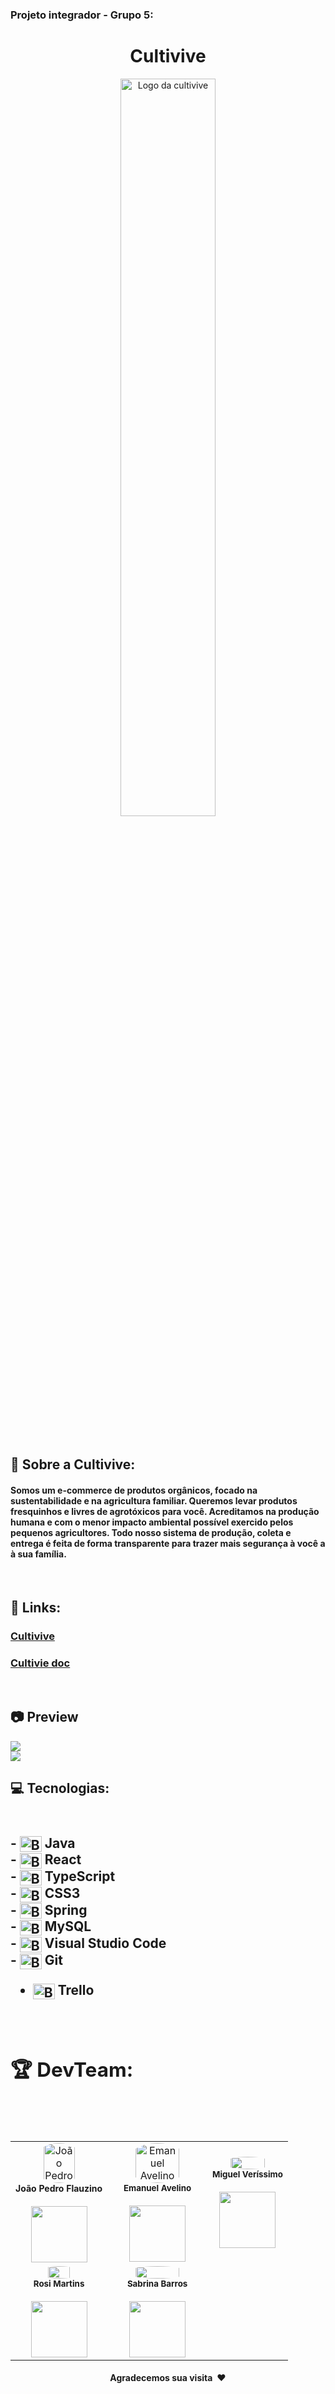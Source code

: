 <h3 align="left">
    Projeto integrador - Grupo 5:
</h3>


<h1 align= "center" >
    Cultivive
</h1>



<p align="center">
<img align="center" src="https://i.imgur.com/NKMAYcn.png" style="width: 55%;" alt="Logo da cultivive">
</p>


<br>

<h2>🎇 Sobre a Cultivive:</h2>
<h4>Somos um e-commerce de produtos orgânicos, focado na sustentabilidade e na agricultura familiar. Queremos levar produtos fresquinhos e livres de agrotóxicos para você. Acreditamos na produção humana e com o menor impacto ambiental possível exercido pelos pequenos agricultores. Todo nosso sistema de produção, coleta e entrega é feita de forma transparente para trazer mais segurança à você a à sua família.
</h4>

<br>

<h2>🔗 Links:</h2>


<h3> <a href="https://cultivive.netlify.app/">Cultivive</a></h3>

<h3> <a href="https://drive.google.com/file/d/1w7-4hqc2FAXPxnDJL3u5WseWY-NDrP8n/view?usp=sharing/">Cultivie doc</a></h3>

<br>



<h2>📷 Preview</h2>

<img src="https://i.imgur.com/A6P3sWH.png">

<br>
<img src="https://i.imgur.com/WSt4ymt.png">
<br>

<h2>💻 Tecnologias: <h2>
<br>
<table align="center" style=" width: 60%" >
 - <img align="center" alt="Biell-Java" height="25" width="35" src="https://cdn.jsdelivr.net/gh/devicons/devicon/icons/java/java-plain.svg"/> Java
    <br>
- <img align="center" alt="Biell-React" height="25" width="35" src="https://cdn.jsdelivr.net/gh/devicons/devicon/icons/react/react-original.svg"/> React
    <br>
- <img align="center" alt="Biell-TypeScript" height="25" width="35" src="https://cdn.jsdelivr.net/gh/devicons/devicon/icons/typescript/typescript-original.svg"/> TypeScript
    <br>
- <img align="center" alt="Biell-CSS3" height="25" width="35" src="https://cdn.jsdelivr.net/gh/devicons/devicon/icons/css3/css3-original.svg"/> CSS3
    <br>
- <img align="center" alt="Biell-Spring" height="25" width="35" src="https://cdn.jsdelivr.net/gh/devicons/devicon/icons/spring/spring-original.svg" /> Spring
    <br>
- <img align="center" alt="Biell-MySQL" height="25" width="35" src="https://cdn.jsdelivr.net/gh/devicons/devicon/icons/mysql/mysql-original-wordmark.svg"/> MySQL
    <br>
- <img align="center" alt="Biell-Vscode" height="25" width="35" src="https://cdn.jsdelivr.net/gh/devicons/devicon/icons/vscode/vscode-original.svg"/> Visual Studio Code
    <br>
- <img align="center" alt="Biell-Git" height="25" width="35" src="https://cdn.jsdelivr.net/gh/devicons/devicon/icons/git/git-original.svg"/> Git
    <br>
  
- <img align="center" alt="Biell-Trello" height="25" width="35" src="https://cdn.jsdelivr.net/gh/devicons/devicon/icons/trello/trello-plain.svg"/> Trello


<br>


<h2>🏆 DevTeam: </h2>

<br>

<table>
  <tr>
  <td align="center"><img style="width: 60%; border-radius: 50%" 
  src="https://i.imgur.com/RUNyVED.jpg"
   alt="João Pedro"/><br /><sub style="font-size: 14px"><b>João Pedro Flauzino </b></sub><br /> 
  <a href="https://www.linkedin.com/in/jo%C3%A3o-pedro-flauzino-nascimento-4a931b232/" alt="Linkedin">
  <br>
<img src="https://img.shields.io/badge/-Linkedin-1C1C1C?style=for-the-badge&logo=Linkedin&logoColor=00FFFF&link=https://www.linkedin.com/in/jo%C3%A3o-pedro-flauzino-nascimento-4a931b232/" style= "width:90px;"/>
  </a>


  <td align="center"><img style="width: 70%; border-radius: 50%"
  src="https://i.imgur.com/15EiNyJ.png"
  alt="Emanuel Avelino"/><br /><sub><b>Emanuel Avelino</b></sub></a><br /> 
  <a href="https://www.linkedin.com/in/emanuel-avelino-418873227/" alt="Linkedin">
  <br>
<img src="https://img.shields.io/badge/-Linkedin-1C1C1C?style=for-the-badge&logo=Linkedin&logoColor=00FFFF&link=https://www.linkedin.com/in/emanuel-avelino-418873227/"  style= "width:90px;"/>
  </a>

  <td align="center"><img style="width: 70%; border-radius: 50%"
  src="https://i.imgur.com/kHxHt7i.jpg"
  alt=""/><br /><sub><b>Miguel Veríssimo</b></sub></a><br />
  <a href="https://www.linkedin.com/in/miguel-verissimo/" alt="Linkedin">
  <br>
<img src="https://img.shields.io/badge/-Linkedin-1C1C1C?style=for-the-badge&logo=Linkedin&logoColor=00FFFF&link=https://www.linkedin.com/in/miguel-verissimo/" style= "width:90px;"/>
  </a>
  </tr>
  <tr>
  <td align="center"><img style="width: 50%; border-radius: 50%"
  src="https://i.imgur.com/OkVZAVD.jpg"  alt=""/><br /><sub><b>Rosi Martins</b></sub></a><br />
   <a href="https://www.linkedin.com/in/rosi-martins-379482139/" alt="Linkedin">
  <br>
  <img src="https://img.shields.io/badge/-Linkedin-1C1C1C?style=for-the-badge&logo=Linkedin&logoColor=00FFFF&link=https://www.linkedin.com/in/rosi-martins-379482139/"  style= "width:90px;"/>
  </a>

  <td align="center"><img style="width: 70%; border-radius: 50%" 
  src="https://i.imgur.com/NKAPkWR.jpg" 
  alt=""/><br /><sub><b>Sabrina Barros</b></sub></a><br />
  <a href="https://www.linkedin.com/in/sabrina-barros-bb9914231/" alt="Linkedin">
  <br>
  <img src="https://img.shields.io/badge/-Linkedin-1C1C1C?style=for-the-badge&logo=Linkedin&logoColor=00FFFF&link=https://www.linkedin.com/in/sabrina-barros-bb9914231/"  style= "width:90px;"/>
  </a>


</table>

<h4 align="center">Agradecemos sua visita ❤️</h4>
